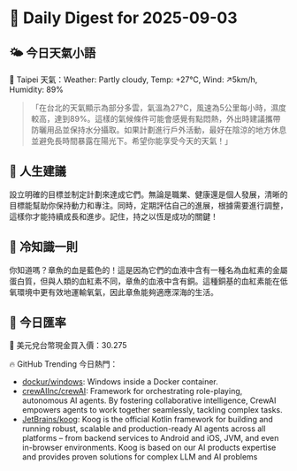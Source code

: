 # 🌅 Daily Digest for 2025-09-03

## 🌤️ 今日天氣小語
📍 Taipei 天氣：Weather: Partly cloudy, Temp: +27°C, Wind: ↗5km/h, Humidity: 89%
> 「在台北的天氣顯示為部分多雲，氣溫為27°C，風速為5公里每小時，濕度較高，達到89%。這樣的氣候條件可能會感覺有點悶熱，外出時建議攜帶防曬用品並保持水分攝取。如果計劃進行戶外活動，最好在陰涼的地方休息並避免長時間暴露在陽光下。希望你能享受今天的天氣！」

## 💬 人生建議
設立明確的目標並制定計劃來達成它們。無論是職業、健康還是個人發展，清晰的目標能幫助你保持動力和專注。同時，定期評估自己的進展，根據需要進行調整，這樣你才能持續成長和進步。記住，持之以恆是成功的關鍵！

## 🧠 冷知識一則
你知道嗎？章魚的血是藍色的！這是因為它們的血液中含有一種名為血紅素的金屬蛋白質，但與人類的血紅素不同，章魚的血液中含有銅。這種銅基的血紅素能在低氧環境中更有效地運輸氧氣，因此章魚能夠適應深海的生活。
## 💱 今日匯率
💱 美元兌台幣現金買入價：30.275

🔥 GitHub Trending 今日熱門：
- [dockur/windows](https://github.com/dockur/windows): Windows inside a Docker container.
- [crewAIInc/crewAI](https://github.com/crewAIInc/crewAI): Framework for orchestrating role-playing, autonomous AI agents. By fostering collaborative intelligence, CrewAI empowers agents to work together seamlessly, tackling complex tasks.
- [JetBrains/koog](https://github.com/JetBrains/koog): Koog is the official Kotlin framework for building and running robust, scalable and production-ready AI agents across all platforms – from backend services to Android and iOS, JVM, and even in-browser environments. Koog is based on our AI products expertise and provides proven solutions for complex LLM and AI problems

